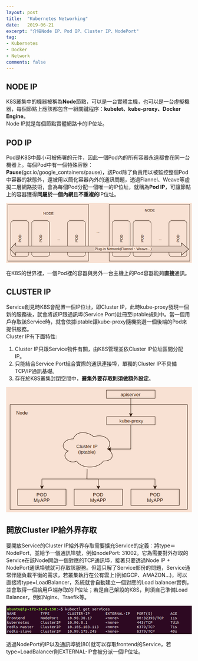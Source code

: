 ```yaml
---
layout: post
title:  "Kubernetes Networking"
date:   2019-06-21
excerpt: "介紹Node IP、Pod IP、Cluster IP、NodePort"
tag:
- Kubernetes 
- Docker 
- Network 
comments: false
---    
```

## NODE IP   
K8S叢集中的機器被稱為**Node**節點，可以是一台實體主機，也可以是一台虛擬機器，每個節點上應該都包含一組關鍵程序︰**kubelet、kube-proxy、Docker Engine**。   
Node IP就是每個節點實體網路卡的IP位址。

## POD IP
Pod是K8S中最小可被佈署的元件，因此一個Pod內的所有容器永遠都會在同一台機器上。每個Pod中有一個特殊容器︰**Pause**(gcr.io/google_containers/pause)，該Pod除了負責用以被監控整個Pod中容器的狀態外，還被用以簡化容器內外的通訊問題，透過Flannel、Weave等虛擬二層網路技術，會為每個Pod分配一個唯一的IP位址，就稱為**Pod IP**，可讓節點上的容器獲得**同屬於一個內網**且**不重複的**IP位址。   

![POD IP Network](https://github.com/kisekitw/kisekitw.github.io/blob/master/assets/img/1080621/PODIP.png?raw=true)  

在K8S的世界裡，一個Pod裡的容器與另外一台主機上的Pod容器能夠**直接**通訊。     

## CLUSTER IP    
Service創見時K8S會配置一個IP位址，即Cluster IP，此時kube-proxy發現一個新的服務後，就會將該IP跟通訊埠(Service Port)註冊至iptable規則中。當一個用戶存取該Service時，就會依據iptable讓kube-proxy隨機挑選一個後端的Pod來提供服務。   
Cluster IP有下面特性:   
1. Cluster IP只跟Service物件有關，由K8S管理並依Cluster IP位址區間分配IP。
2. 只能結合Service Port組合實際的通訊連接埠，單獨的Cluster IP不具備TCP/IP通訊基礎。
3. 存在於K8S叢集封閉空間中，**叢集外要存取則須做額外設定**。   

![CLUSTER IP Network](https://github.com/kisekitw/kisekitw.github.io/blob/master/assets/img/1080621/ClusterIP.png?raw=true)


## 開放Cluster IP給外界存取  
要開放Service的Cluster IP給外界存取需要擴充Service的定義︰將type＝NodePort，並給予一個通訊埠號，例如nodePort: 31002。它為需要對外存取的Service在該Node開啟一個對應的TCP通訊埠，接著只要透過Node IP + NodePort通訊埠號就可存取該服務。但這只解了Service部份的問題，Service通常伴隨負載平衡的需求，若叢集執行在公有雲上(例如GCP、AMAZON...)，可以直接將type=LoadBalancer，系統就會自動建立一個對應的Load balancer實例，並會取得一個給用戶端存取的IP位址；若是自己架設的K8S，則須自己準備Load Balancer，例如Nginx、Traefik等。

![NodePort](https://github.com/kisekitw/kisekitw.github.io/blob/master/assets/img/1080621/NodePort.png?raw=true)   

透過NodePort的IP以及通訊埠號(80)就可以存取frontend的Service，若type=LoadBalancer則EXTERNAL-IP會被分派一個IP位址。   









